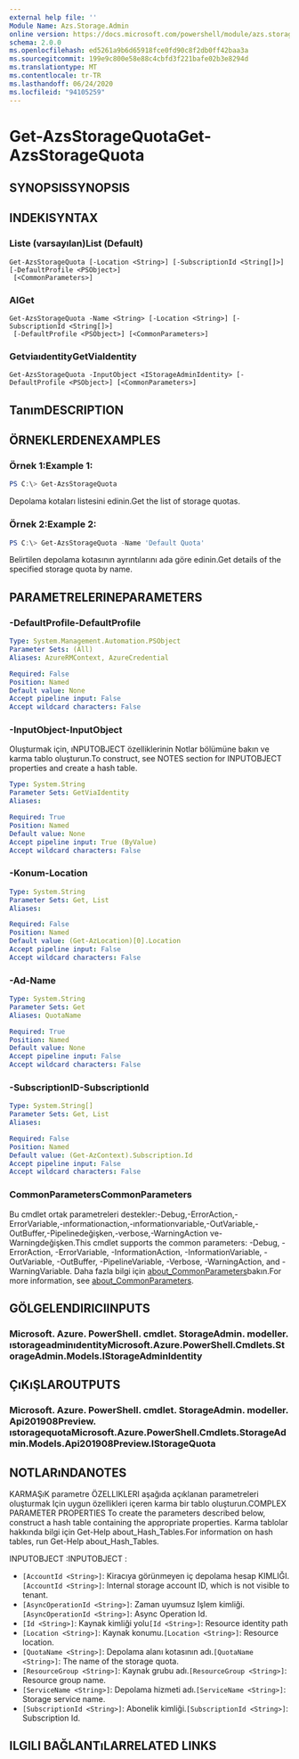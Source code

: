 ```yaml
---
external help file: ''
Module Name: Azs.Storage.Admin
online version: https://docs.microsoft.com/powershell/module/azs.storage.admin/get-azsstoragequota
schema: 2.0.0
ms.openlocfilehash: ed5261a9b6d65918fce0fd90c8f2db0ff42baa3a
ms.sourcegitcommit: 199e9c800e58e88c4cbfd3f221bafe02b3e8294d
ms.translationtype: MT
ms.contentlocale: tr-TR
ms.lasthandoff: 06/24/2020
ms.locfileid: "94105259"
---
```

# <span data-ttu-id="59200-101">Get-AzsStorageQuota</span><span class="sxs-lookup"><span data-stu-id="59200-101">Get-AzsStorageQuota</span></span>

## <span data-ttu-id="59200-102">SYNOPSIS</span><span class="sxs-lookup"><span data-stu-id="59200-102">SYNOPSIS</span></span>


## <span data-ttu-id="59200-103">INDEKI</span><span class="sxs-lookup"><span data-stu-id="59200-103">SYNTAX</span></span>

### <span data-ttu-id="59200-104">Liste (varsayılan)</span><span class="sxs-lookup"><span data-stu-id="59200-104">List (Default)</span></span>
```
Get-AzsStorageQuota [-Location <String>] [-SubscriptionId <String[]>] [-DefaultProfile <PSObject>]
 [<CommonParameters>]
```

### <span data-ttu-id="59200-105">Al</span><span class="sxs-lookup"><span data-stu-id="59200-105">Get</span></span>
```
Get-AzsStorageQuota -Name <String> [-Location <String>] [-SubscriptionId <String[]>]
 [-DefaultProfile <PSObject>] [<CommonParameters>]
```

### <span data-ttu-id="59200-106">Getviaıdentity</span><span class="sxs-lookup"><span data-stu-id="59200-106">GetViaIdentity</span></span>
```
Get-AzsStorageQuota -InputObject <IStorageAdminIdentity> [-DefaultProfile <PSObject>] [<CommonParameters>]
```

## <span data-ttu-id="59200-107">Tanım</span><span class="sxs-lookup"><span data-stu-id="59200-107">DESCRIPTION</span></span>


## <span data-ttu-id="59200-108">ÖRNEKLERDEN</span><span class="sxs-lookup"><span data-stu-id="59200-108">EXAMPLES</span></span>

### <span data-ttu-id="59200-109">Örnek 1:</span><span class="sxs-lookup"><span data-stu-id="59200-109">Example 1:</span></span>
```powershell
PS C:\> Get-AzsStorageQuota
```

<span data-ttu-id="59200-110">Depolama kotaları listesini edinin.</span><span class="sxs-lookup"><span data-stu-id="59200-110">Get the list of storage quotas.</span></span>

### <span data-ttu-id="59200-111">Örnek 2:</span><span class="sxs-lookup"><span data-stu-id="59200-111">Example 2:</span></span>
```powershell
PS C:\> Get-AzsStorageQuota -Name 'Default Quota'
```

<span data-ttu-id="59200-112">Belirtilen depolama kotasının ayrıntılarını ada göre edinin.</span><span class="sxs-lookup"><span data-stu-id="59200-112">Get details of the specified storage quota by name.</span></span>

## <span data-ttu-id="59200-113">PARAMETRELERINE</span><span class="sxs-lookup"><span data-stu-id="59200-113">PARAMETERS</span></span>

### <span data-ttu-id="59200-114">-DefaultProfile</span><span class="sxs-lookup"><span data-stu-id="59200-114">-DefaultProfile</span></span>


```yaml
Type: System.Management.Automation.PSObject
Parameter Sets: (All)
Aliases: AzureRMContext, AzureCredential

Required: False
Position: Named
Default value: None
Accept pipeline input: False
Accept wildcard characters: False

```

### <span data-ttu-id="59200-115">-InputObject</span><span class="sxs-lookup"><span data-stu-id="59200-115">-InputObject</span></span>
<span data-ttu-id="59200-116">Oluşturmak için, ıNPUTOBJECT özelliklerinin Notlar bölümüne bakın ve karma tablo oluşturun.</span><span class="sxs-lookup"><span data-stu-id="59200-116">To construct, see NOTES section for INPUTOBJECT properties and create a hash table.</span></span>

```yaml
Type: System.String
Parameter Sets: GetViaIdentity
Aliases:

Required: True
Position: Named
Default value: None
Accept pipeline input: True (ByValue)
Accept wildcard characters: False

```

### <span data-ttu-id="59200-117">-Konum</span><span class="sxs-lookup"><span data-stu-id="59200-117">-Location</span></span>


```yaml
Type: System.String
Parameter Sets: Get, List
Aliases:

Required: False
Position: Named
Default value: (Get-AzLocation)[0].Location
Accept pipeline input: False
Accept wildcard characters: False

```

### <span data-ttu-id="59200-118">-Ad</span><span class="sxs-lookup"><span data-stu-id="59200-118">-Name</span></span>


```yaml
Type: System.String
Parameter Sets: Get
Aliases: QuotaName

Required: True
Position: Named
Default value: None
Accept pipeline input: False
Accept wildcard characters: False

```

### <span data-ttu-id="59200-119">-SubscriptionID</span><span class="sxs-lookup"><span data-stu-id="59200-119">-SubscriptionId</span></span>


```yaml
Type: System.String[]
Parameter Sets: Get, List
Aliases:

Required: False
Position: Named
Default value: (Get-AzContext).Subscription.Id
Accept pipeline input: False
Accept wildcard characters: False

```

### <span data-ttu-id="59200-120">CommonParameters</span><span class="sxs-lookup"><span data-stu-id="59200-120">CommonParameters</span></span>
<span data-ttu-id="59200-121">Bu cmdlet ortak parametreleri destekler:-Debug,-ErrorAction,-ErrorVariable,-ınformationaction,-ınformationvariable,-OutVariable,-OutBuffer,-Pipelinedeğişken,-verbose,-WarningAction ve-Warningdeğişken.</span><span class="sxs-lookup"><span data-stu-id="59200-121">This cmdlet supports the common parameters: -Debug, -ErrorAction, -ErrorVariable, -InformationAction, -InformationVariable, -OutVariable, -OutBuffer, -PipelineVariable, -Verbose, -WarningAction, and -WarningVariable.</span></span> <span data-ttu-id="59200-122">Daha fazla bilgi için [about_CommonParameters](http://go.microsoft.com/fwlink/?LinkID=113216)bakın.</span><span class="sxs-lookup"><span data-stu-id="59200-122">For more information, see [about_CommonParameters](http://go.microsoft.com/fwlink/?LinkID=113216).</span></span>

## <span data-ttu-id="59200-123">GÖLGELENDIRICI</span><span class="sxs-lookup"><span data-stu-id="59200-123">INPUTS</span></span>

### <span data-ttu-id="59200-124">Microsoft. Azure. PowerShell. cmdlet. StorageAdmin. modeller. ıstorageadminıdentity</span><span class="sxs-lookup"><span data-stu-id="59200-124">Microsoft.Azure.PowerShell.Cmdlets.StorageAdmin.Models.IStorageAdminIdentity</span></span>

## <span data-ttu-id="59200-125">ÇıKıŞLAR</span><span class="sxs-lookup"><span data-stu-id="59200-125">OUTPUTS</span></span>

### <span data-ttu-id="59200-126">Microsoft. Azure. PowerShell. cmdlet. StorageAdmin. modeller. Api201908Preview. ıstoragequota</span><span class="sxs-lookup"><span data-stu-id="59200-126">Microsoft.Azure.PowerShell.Cmdlets.StorageAdmin.Models.Api201908Preview.IStorageQuota</span></span>



## <span data-ttu-id="59200-127">NOTLARıNDA</span><span class="sxs-lookup"><span data-stu-id="59200-127">NOTES</span></span>

<span data-ttu-id="59200-128">KARMAŞıK parametre ÖZELLIKLERI aşağıda açıklanan parametreleri oluşturmak Için uygun özellikleri içeren karma bir tablo oluşturun.</span><span class="sxs-lookup"><span data-stu-id="59200-128">COMPLEX PARAMETER PROPERTIES To create the parameters described below, construct a hash table containing the appropriate properties.</span></span> <span data-ttu-id="59200-129">Karma tablolar hakkında bilgi için Get-Help about_Hash_Tables.</span><span class="sxs-lookup"><span data-stu-id="59200-129">For information on hash tables, run Get-Help about_Hash_Tables.</span></span>

<span data-ttu-id="59200-130">INPUTOBJECT <IStorageAdminIdentity> :</span><span class="sxs-lookup"><span data-stu-id="59200-130">INPUTOBJECT <IStorageAdminIdentity>:</span></span> 
  - <span data-ttu-id="59200-131">`[AccountId <String>]`: Kiracıya görünmeyen iç depolama hesap KIMLIĞI.</span><span class="sxs-lookup"><span data-stu-id="59200-131">`[AccountId <String>]`: Internal storage account ID, which is not visible to tenant.</span></span>
  - <span data-ttu-id="59200-132">`[AsyncOperationId <String>]`: Zaman uyumsuz Işlem kimliği.</span><span class="sxs-lookup"><span data-stu-id="59200-132">`[AsyncOperationId <String>]`: Async Operation Id.</span></span>
  - <span data-ttu-id="59200-133">`[Id <String>]`: Kaynak kimliği yolu</span><span class="sxs-lookup"><span data-stu-id="59200-133">`[Id <String>]`: Resource identity path</span></span>
  - <span data-ttu-id="59200-134">`[Location <String>]`: Kaynak konumu.</span><span class="sxs-lookup"><span data-stu-id="59200-134">`[Location <String>]`: Resource location.</span></span>
  - <span data-ttu-id="59200-135">`[QuotaName <String>]`: Depolama alanı kotasının adı.</span><span class="sxs-lookup"><span data-stu-id="59200-135">`[QuotaName <String>]`: The name of the storage quota.</span></span>
  - <span data-ttu-id="59200-136">`[ResourceGroup <String>]`: Kaynak grubu adı.</span><span class="sxs-lookup"><span data-stu-id="59200-136">`[ResourceGroup <String>]`: Resource group name.</span></span>
  - <span data-ttu-id="59200-137">`[ServiceName <String>]`: Depolama hizmeti adı.</span><span class="sxs-lookup"><span data-stu-id="59200-137">`[ServiceName <String>]`: Storage service name.</span></span>
  - <span data-ttu-id="59200-138">`[SubscriptionId <String>]`: Abonelik kimliği.</span><span class="sxs-lookup"><span data-stu-id="59200-138">`[SubscriptionId <String>]`: Subscription Id.</span></span>

## <span data-ttu-id="59200-139">ILGILI BAĞLANTıLAR</span><span class="sxs-lookup"><span data-stu-id="59200-139">RELATED LINKS</span></span>

